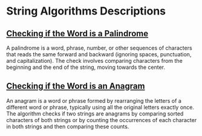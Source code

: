 # String Algorithms Descriptions

## [Checking if the Word is a Palindrome ](https://github.com/1G4S/Algorithms/blob/a0be009d0b42277e95247375bb20c5758f308033/src/main/java/com/app/algorithms/string_algorithms/StringAlgorithms.java#L34)

A palindrome is a word, phrase, number, or other sequences of characters that reads the same forward and backward (ignoring spaces, punctuation, and capitalization). The check involves comparing characters from the beginning and the end of the string, moving towards the center.

## [Checking if the Word is an Anagram ](https://github.com/1G4S/Algorithms/blob/a0be009d0b42277e95247375bb20c5758f308033/src/main/java/com/app/algorithms/string_algorithms/StringAlgorithms.java#L15)

An anagram is a word or phrase formed by rearranging the letters of a different word or phrase, typically using all the original letters exactly once. The algorithm checks if two strings are anagrams by comparing sorted characters of both strings or by counting the occurrences of each character in both strings and then comparing these counts.
